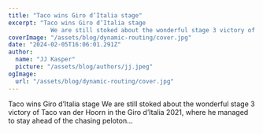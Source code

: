 ```yaml
---
title: "Taco wins Giro d’Italia stage"
excerpt: "Taco wins Giro d’Italia stage
            We are still stoked about the wonderful stage 3 victory of Taco van der Hoorn in the Giro d’Italia 2021, where he managed to stay ahead of the chasing peloton"
coverImage: "/assets/blog/dynamic-routing/cover.jpg"
date: "2024-02-05T16:06:01.291Z"
author:
  name: "JJ Kasper"
  picture: "/assets/blog/authors/jj.jpeg"
ogImage:
  url: "/assets/blog/dynamic-routing/cover.jpg"
---
```


Taco wins Giro d’Italia stage
            We are still stoked about the wonderful stage 3 victory of Taco van der Hoorn in the Giro d’Italia 2021, where he managed to stay ahead of the chasing peloton…